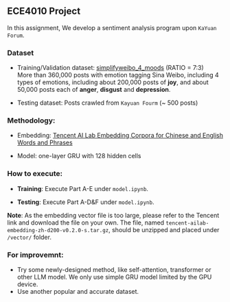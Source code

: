 ## ECE4010 Project
 In this assignment, We develop a sentiment analysis program upon `KaYuan Forum`.

### Dataset
- Training/Validation dataset: [simplifyweibo_4_moods](https://link.zhihu.com/?target=https%3A//pan.baidu.com/s/16c93E5x373nsGozyWevITg) (RATIO = 7:3)    
More than 360,000 posts with emotion tagging Sina Weibo, including 4 types of emotions, including about 200,000 posts of **joy**, and about 50,000 posts each of **anger**, **disgust** and **depression**.

- Testing dataset: Posts crawled from `Kayuan Fourm`  (~ 500 posts)

### Methodology:
- Embedding: [Tencent AI Lab Embedding Corpora for Chinese and English Words and Phrases](https://ai.tencent.com/ailab/nlp/en/embedding.html)

- Model: one-layer GRU with 128 hidden cells

### How to execute:

- **Training**: Execute Part A-E under `model.ipynb`.

- **Testing**: Execute Part A-D&F under `model.ipynb`.

**Note**: As the embedding vector file is too large, please refer to the Tencent link and download the file on your own. The file, named `tencent-ailab-embedding-zh-d200-v0.2.0-s.tar.gz`, should be unzipped and placed under `/vector/` folder.

### For improvemnt:
- Try some newly-designed method, like self-attention, transformer or other LLM model. We only use simple GRU model limited by the GPU device.
- Use another popular and accurate dataset.
